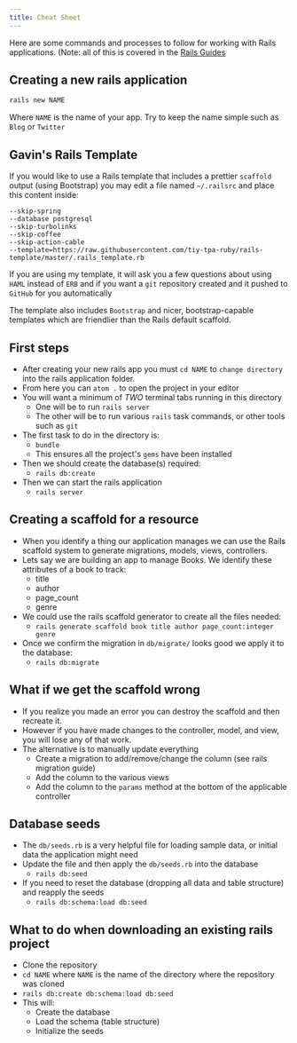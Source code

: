 ```yaml
---
title: Cheat Sheet
---
```


Here are some commands and processes to follow for working with Rails
applications. (Note: all of this is covered in the
[Rails Guides](http://guides.rubyonrails.org)

## Creating a new rails application

```sh
rails new NAME
```

Where `NAME` is the name of your app. Try to keep the name simple such as `Blog`
or `Twitter`

## Gavin's Rails Template

If you would like to use a Rails template that includes a prettier `scaffold`
output (using Bootstrap) you may edit a file named `~/.railsrc` and place this
content inside:

```
--skip-spring
--database postgresql
--skip-turbolinks
--skip-coffee
--skip-action-cable
--template=https://raw.githubusercontent.com/tiy-tpa-ruby/rails-template/master/.rails_template.rb
```

If you are using my template, it will ask you a few questions about using `HAML`
instead of `ERB` and if you want a `git` repository created and it pushed to
`GitHub` for you automatically

The template also includes `Bootstrap` and nicer, bootstrap-capable templates
which are friendlier than the Rails default scaffold.

## First steps

- After creating your new rails app you must `cd NAME` to `change directory`
  into the rails application folder.
- From here you can `atom .` to open the project in your editor
- You will want a minimum of _TWO_ terminal tabs running in this directory
  - One will be to run `rails server`
  - The other will be to run various `rails` task commands, or other tools such
    as `git`
- The first task to do in the directory is:
  - `bundle`
  - This ensures all the project's `gems` have been installed
- Then we should create the database(s) required:
  - `rails db:create`
- Then we can start the rails application
  - `rails server`

## Creating a scaffold for a resource

- When you identify a thing our application manages we can use the Rails
  scaffold system to generate migrations, models, views, controllers.
- Lets say we are building an app to manage Books. We identify these attributes
  of a book to track:
  - title
  - author
  - page_count
  - genre
- We could use the rails scaffold generator to create all the files needed:
  - `rails generate scaffold book title author page_count:integer genre`
- Once we confirm the migration in `db/migrate/` looks good we apply it to the
  database:
  - `rails db:migrate`

## What if we get the scaffold wrong

- If you realize you made an error you can destroy the scaffold and then
  recreate it.
- However if you have made changes to the controller, model, and view, you will
  lose any of that work.
- The alternative is to manually update everything
  - Create a migration to add/remove/change the column (see rails migration
    guide)
  - Add the column to the various views
  - Add the column to the `params` method at the bottom of the applicable
    controller

## Database seeds

- The `db/seeds.rb` is a very helpful file for loading sample data, or initial
  data the application might need
- Update the file and then apply the `db/seeds.rb` into the database
  - `rails db:seed`
- If you need to reset the database (dropping all data and table structure) and
  reapply the seeds
  - `rails db:schema:load db:seed`

## What to do when downloading an existing rails project

- Clone the repository
- `cd NAME` where `NAME` is the name of the directory where the repository was
  cloned
- `rails db:create db:schema:load db:seed`
- This will:
  - Create the database
  - Load the schema (table structure)
  - Initialize the seeds
